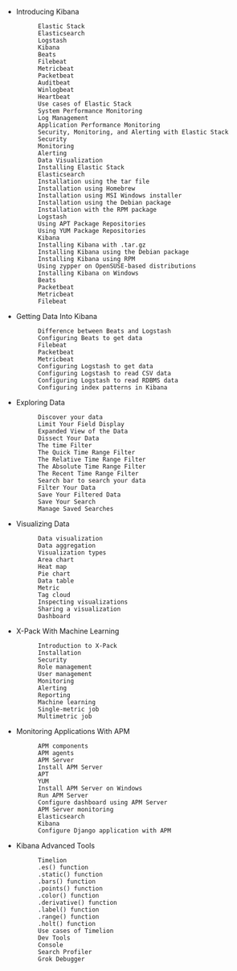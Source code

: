 - Introducing Kibana

            Elastic Stack
            Elasticsearch
            Logstash
            Kibana
            Beats
            Filebeat
            Metricbeat
            Packetbeat
            Auditbeat
            Winlogbeat
            Heartbeat
            Use cases of Elastic Stack
            System Performance Monitoring
            Log Management
            Application Performance Monitoring
            Security, Monitoring, and Alerting with Elastic Stack
            Security
            Monitoring
            Alerting
            Data Visualization
            Installing Elastic Stack
            Elasticsearch
            Installation using the tar file
            Installation using Homebrew
            Installation using MSI Windows installer
            Installation using the Debian package
            Installation with the RPM package
            Logstash
            Using APT Package Repositories
            Using YUM Package Repositories
            Kibana
            Installing Kibana with .tar.gz
            Installing Kibana using the Debian package
            Installing Kibana using RPM
            Using zypper on OpenSUSE-based distributions
            Installing Kibana on Windows
            Beats
            Packetbeat
            Metricbeat
            Filebeat


- Getting Data Into Kibana

            Difference between Beats and Logstash
            Configuring Beats to get data
            Filebeat
            Packetbeat
            Metricbeat
            Configuring Logstash to get data
            Configuring Logstash to read CSV data
            Configuring Logstash to read RDBMS data
            Configuring index patterns in Kibana
  
- Exploring Data

            Discover your data
            Limit Your Field Display
            Expanded View of the Data
            Dissect Your Data
            The time Filter
            The Quick Time Range Filter
            The Relative Time Range Filter
            The Absolute Time Range Filter
            The Recent Time Range Filter
            Search bar to search your data
            Filter Your Data
            Save Your Filtered Data
            Save Your Search
            Manage Saved Searches
  
- Visualizing Data

            Data visualization
            Data aggregation
            Visualization types
            Area chart
            Heat map
            Pie chart
            Data table
            Metric
            Tag cloud
            Inspecting visualizations
            Sharing a visualization
            Dashboard
  
- X-Pack With Machine Learning

            Introduction to X-Pack
            Installation
            Security
            Role management
            User management
            Monitoring
            Alerting
            Reporting
            Machine learning
            Single-metric job
            Multimetric job
  
- Monitoring Applications With APM

            APM components
            APM agents
            APM Server
            Install APM Server
            APT
            YUM
            Install APM Server on Windows
            Run APM Server
            Configure dashboard using APM Server
            APM Server monitoring
            Elasticsearch
            Kibana
            Configure Django application with APM
  
- Kibana Advanced Tools

            Timelion
            .es() function
            .static() function
            .bars() function
            .points() function
            .color() function
            .derivative() function
            .label() function
            .range() function
            .holt() function
            Use cases of Timelion
            Dev Tools
            Console
            Search Profiler
            Grok Debugger
